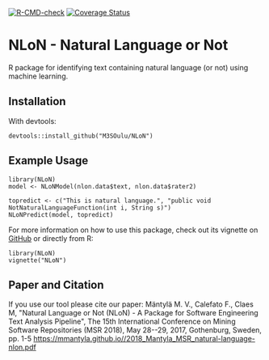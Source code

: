 <!-- badges: start -->
[![R-CMD-check](https://github.com/M3SOulu/NLoN/workflows/R-CMD-check/badge.svg)](https://github.com/M3SOulu/NLoN/actions)
[![Coverage Status](https://img.shields.io/codecov/c/github/M3SOulu/NLoN/master.svg)](https://codecov.io/github/M3SOulu/NLoN?branch=master)
<!-- [![CRAN_Status_Badge](http://www.r-pkg.org/badges/version/NLoN)](https://cran.r-project.org/package=NLoN) -->
<!-- badges: end -->

# NLoN - Natural Language or Not

R package for identifying text containing natural language (or not)
using machine learning.

## Installation

<!-- From CRAN: -->

<!--     install.packages("NLoN") -->

With devtools:

    devtools::install_github("M3SOulu/NLoN")


## Example Usage

    library(NLoN)
    model <- NLoNModel(nlon.data$text, nlon.data$rater2)

    topredict <- c("This is natural language.", "public void NotNaturalLanguageFunction(int i, String s)")
    NLoNPredict(model, topredict)

For more information on how to use this package, check out its
vignette on
[GitHub](https://github.com/M3SOulu/NLoN/blob/master/vignettes/NLoN.Rmd) or
directly from R:

    library(NLoN)
    vignette("NLoN")

## Paper and Citation
If you use our tool please cite our paper: Mäntylä M. V., Calefato F.,
Claes M, "Natural Language or Not (NLoN) - A Package for Software
Engineering Text Analysis Pipeline", The 15th International Conference
on Mining Software Repositories (MSR 2018), May 28--29, 2017,
Gothenburg, Sweden, pp. 1-5
https://mmantyla.github.io//2018_Mantyla_MSR_natural-language-nlon.pdf

